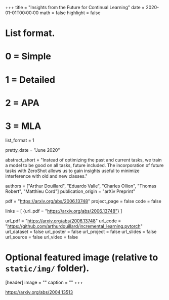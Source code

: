+++
title = "Insights from the Future for Continual Learning"
date = 2020-01-01T00:00:00
math = false
highlight = false

# List format.
#   0 = Simple
#   1 = Detailed
#   2 = APA
#   3 = MLA
list_format = 1

pretty_date = "June 2020"

abstract_short = "Instead of optimizing the past and current tasks, we train a model to be good on all tasks, future included. The incorporation of future tasks with ZeroShot allows us to gain insights useful to minimize interference with old and new classes."

authors = ["Arthur Douillard",  "Eduardo Valle", "Charles Ollion", "Thomas Robert", "Matthieu Cord"]
publication_origin = "arXiv Preprint"

pdf = "https://arxiv.org/abs/2006.13748"
project_page = false
code = false

links = [
    {url_pdf = "https://arxiv.org/abs/2006.13748"}
]

url_pdf = "https://arxiv.org/abs/2006.13748"
url_code =  "https://github.com/arthurdouillard/incremental_learning.pytorch"
url_dataset = false
url_poster = false
url_project = false
url_slides = false
url_source = false
url_video = false

# Optional featured image (relative to `static/img/` folder).
[header]
image = ""
caption = ""
+++

https://arxiv.org/abs/2004.13513
